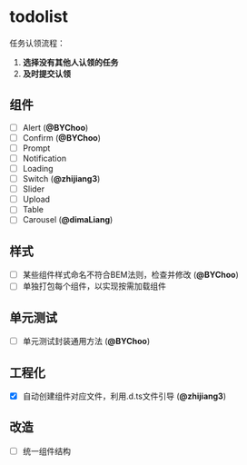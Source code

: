 # todolist

任务认领流程：

1. **选择没有其他人认领的任务**
2. **及时提交认领**

## 组件

- [ ] Alert (**@BYChoo**)
- [ ] Confirm (**@BYChoo**)
- [ ] Prompt
- [ ] Notification
- [ ] Loading
- [ ] Switch (**@zhijiang3**)
- [ ] Slider
- [ ] Upload
- [ ] Table
- [ ] Carousel (**@dimaLiang**)

## 样式

- [ ] 某些组件样式命名不符合BEM法则，检查并修改 (**@BYChoo**)
- [ ] 单独打包每个组件，以实现按需加载组件

## 单元测试

- [ ] 单元测试封装通用方法 (**@BYChoo**)

## 工程化

- [x] 自动创建组件对应文件，利用.d.ts文件引导 (**@zhijiang3**)

## 改造

- [ ] 统一组件结构
